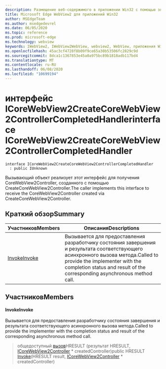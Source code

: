 ```yaml
---
description: Размещение веб-содержимого в приложении Win32 с помощью элемента управления Microsoft Edge WebView2
title: Microsoft Edge WebView2 для приложений Win32
author: MSEdgeTeam
ms.author: msedgedevrel
ms.date: 06/05/2020
ms.topic: reference
ms.prod: microsoft-edge
ms.technology: webview
keywords: IWebView2, IWebView2WebView, webview2, WebView, приложения Win32, Win32, EDGE, ICoreWebView2, ICoreWebView2Controller, элемент управления "веб-браузер", HTML Edge
ms.openlocfilehash: 45ac3cf4728f8b09f9ce65a30b53506fc2829c9d
ms.sourcegitcommit: 8dca1c1367853e45a0a975bc89b1818adb117bd4
ms.translationtype: MT
ms.contentlocale: ru-RU
ms.lasthandoff: 06/08/2020
ms.locfileid: "10699194"
---
```

# <span data-ttu-id="7a2c5-104">интерфейс ICoreWebView2CreateCoreWebView2ControllerCompletedHandler</span><span class="sxs-lookup"><span data-stu-id="7a2c5-104">interface ICoreWebView2CreateCoreWebView2ControllerCompletedHandler</span></span> 

```
interface ICoreWebView2CreateCoreWebView2ControllerCompletedHandler
  : public IUnknown
```

<span data-ttu-id="7a2c5-105">Вызывающий объект реализует этот интерфейс для получения CoreWebView2Controller, созданного с помощью CreateCoreWebView2Controller.</span><span class="sxs-lookup"><span data-stu-id="7a2c5-105">The caller implements this interface to receive the CoreWebView2Controller created via CreateCoreWebView2Controller.</span></span>

## <span data-ttu-id="7a2c5-106">Краткий обзор</span><span class="sxs-lookup"><span data-stu-id="7a2c5-106">Summary</span></span>

 <span data-ttu-id="7a2c5-107">Участников</span><span class="sxs-lookup"><span data-stu-id="7a2c5-107">Members</span></span>                        | <span data-ttu-id="7a2c5-108">Описания</span><span class="sxs-lookup"><span data-stu-id="7a2c5-108">Descriptions</span></span>
--------------------------------|---------------------------------------------
[<span data-ttu-id="7a2c5-109">Invoke</span><span class="sxs-lookup"><span data-stu-id="7a2c5-109">Invoke</span></span>](#invoke) | <span data-ttu-id="7a2c5-110">Вызывается для предоставления разработчику состояния завершения и результата соответствующего асинхронного вызова метода.</span><span class="sxs-lookup"><span data-stu-id="7a2c5-110">Called to provide the implementer with the completion status and result of the corresponding asynchronous method call.</span></span>

## <span data-ttu-id="7a2c5-111">Участников</span><span class="sxs-lookup"><span data-stu-id="7a2c5-111">Members</span></span>

#### <span data-ttu-id="7a2c5-112">Invoke</span><span class="sxs-lookup"><span data-stu-id="7a2c5-112">Invoke</span></span> 

<span data-ttu-id="7a2c5-113">Вызывается для предоставления разработчику состояния завершения и результата соответствующего асинхронного вызова метода.</span><span class="sxs-lookup"><span data-stu-id="7a2c5-113">Called to provide the implementer with the completion status and result of the corresponding asynchronous method call.</span></span>

> <span data-ttu-id="7a2c5-114">общедоступный [вызов](#invoke)HRESULT (результат HRESULT, [ICoreWebView2Controller](icorewebview2controller.md) \* createdController)</span><span class="sxs-lookup"><span data-stu-id="7a2c5-114">public HRESULT [Invoke](#invoke)(HRESULT result, [ICoreWebView2Controller](icorewebview2controller.md) \* createdController)</span></span>

